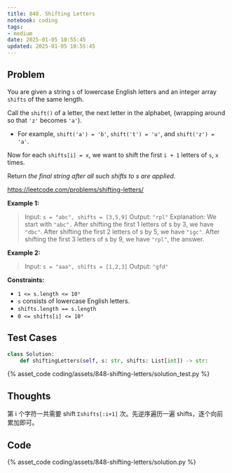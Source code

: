 ```yaml
---
title: 848. Shifting Letters
notebook: coding
tags:
- medium
date: 2025-01-05 10:55:45
updated: 2025-01-05 10:55:45
---
```

## Problem

You are given a string `s` of lowercase English letters and an integer array `shifts` of the same length.

Call the `shift()` of a letter, the next letter in the alphabet, (wrapping around so that `'z'` becomes `'a'`).

- For example, `shift('a') = 'b'`, `shift('t') = 'u'`, and `shift('z') = 'a'`.

Now for each `shifts[i] = x`, we want to shift the first `i + 1` letters of `s`, `x` times.

Return _the final string after all such shifts to s are applied_.

<https://leetcode.com/problems/shifting-letters/>

**Example 1:**

> Input: `s = "abc", shifts = [3,5,9]`
> Output: `"rpl"`
> Explanation: We start with `"abc".`
> After shifting the first 1 letters of s by 3, we have `"dbc"`.
> After shifting the first 2 letters of s by 5, we have `"igc"`.
> After shifting the first 3 letters of s by 9, we have `"rpl"`, the answer.

**Example 2:**

> Input: `s = "aaa", shifts = [1,2,3]`
> Output: `"gfd"`

**Constraints:**

- `1 <= s.length <= 10⁵`
- `s` consists of lowercase English letters.
- `shifts.length == s.length`
- `0 <= shifts[i] <= 10⁹`

## Test Cases

``` python
class Solution:
    def shiftingLetters(self, s: str, shifts: List[int]) -> str:
```

{% asset_code coding/assets/848-shifting-letters/solution_test.py %}

## Thoughts

第 i 个字符一共需要 shift `Σshifts[:i+1]` 次。先逆序遍历一遍 shifts，逐个向前累加即可。

## Code

{% asset_code coding/assets/848-shifting-letters/solution.py %}
